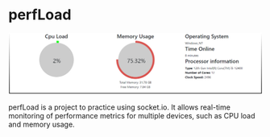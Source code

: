 # perfLoad

![demo](./docs/demo.png)

perfLoad is a project to practice using socket.io. It allows real-time monitoring of performance metrics for multiple devices, such as CPU load and memory usage.
